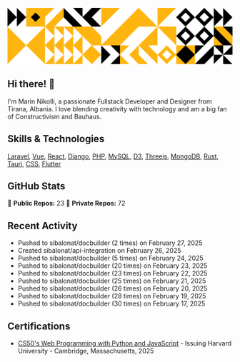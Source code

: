 ![Random Image](assets/4.png)
## Hi there! 👋

I'm Marin Nikolli, a passionate Fullstack Developer and Designer from Tirana, Albania. I love blending creativity with technology and am a big fan of Constructivism and Bauhaus.

## Skills & Technologies

[Laravel](https://laravel.com/), [Vue](https://vuejs.org/), [React](https://react.dev/), [Django](https://www.djangoproject.com/), [PHP](https://www.php.net/), [MySQL](https://www.mysql.com/), [D3](https://d3js.org/), [Threejs](https://threejs.org/), [MongoDB](https://www.mongodb.com/?msockid=18f41f88c021681c2a650aaac1546995), [Rust](https://www.rust-lang.org/), [Tauri](https://tauri.app/), [CSS](https://css3.com/), [Flutter](https://flutter.dev/)

## GitHub Stats

🌟 **Public Repos:** 23
🌟 **Private Repos:** 72  

## Recent Activity
- Pushed to sibalonat/docbuilder (2 times) on February 27, 2025
- Created sibalonat/api-integration on February 26, 2025
- Pushed to sibalonat/docbuilder (5 times) on February 24, 2025
- Pushed to sibalonat/docbuilder (20 times) on February 23, 2025
- Pushed to sibalonat/docbuilder (23 times) on February 22, 2025
- Pushed to sibalonat/docbuilder (25 times) on February 21, 2025
- Pushed to sibalonat/docbuilder (26 times) on February 20, 2025
- Pushed to sibalonat/docbuilder (28 times) on February 19, 2025
- Pushed to sibalonat/docbuilder (30 times) on February 17, 2025



## Certifications

- [CS50's Web Programming with
Python and JavaScript](https://certificates.cs50.io/faf4470c-c773-489d-bc3e-b0086a8a5404.pdf?size=letter) - Issuing Harvard University - Cambridge, Massachusetts, 2025
